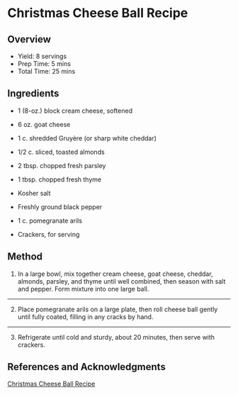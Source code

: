 # Christmas Cheese Ball Recipe

## Overview

- Yield: 8 servings
- Prep Time: 5 mins
- Total Time: 25 mins

## Ingredients

- 1 (8-oz.) block cream cheese, softened

- 6 oz. goat cheese

- 1 c. shredded Gruyère (or sharp white cheddar)

- 1/2 c. sliced, toasted almonds

- 2 tbsp. chopped fresh parsley

- 1 tbsp. chopped fresh thyme

- Kosher salt

- Freshly ground black pepper

- 1 c. pomegranate arils

- Crackers, for serving


## Method

1. In a large bowl, mix together cream cheese, goat cheese, cheddar, almonds, parsley, and thyme until well combined, then season with salt and pepper. Form mixture into one large ball.
---
2. Place pomegranate arils on a large plate, then roll cheese ball gently until fully coated, filling in any cracks by hand.
---
3. Refrigerate until cold and sturdy, about 20 minutes, then serve with crackers.


## References and Acknowledgments

[Christmas Cheese Ball Recipe](https://www.delish.com/cooking/recipe-ideas/a25241723/christmas-cheese-ball-recipe/)
